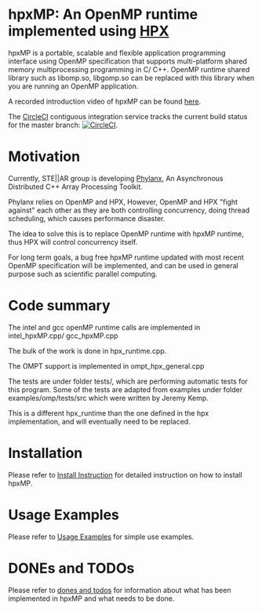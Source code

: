 <!--   Distributed under the Boost Software License, Version 1.0. (See accompanying -->
<!--   file LICENSE_1_0.txt or copy at http://www.boost.org/LICENSE_1_0.txt)        -->

# hpxMP: An OpenMP runtime implemented using [HPX](https://github.com/STEllAR-GROUP/hpx)

hpxMP is a portable, scalable and flexible application programming interface using OpenMP specification 
that supports multi-platform shared memory multiprocessing programming in C/ C++. OpenMP runtime shared
library such as libomp.so, libgomp.so can be replaced with this library when you are running an OpenMP
application.

A recorded introduction video of hpxMP can be found
 [here](https://www.youtube.com/watch?v=ajDGWPDrcxU&index=12&list=PL7vEgTL3FalbVFwzkXLHpBRKlcJNULW1g).

The [CircleCI](https://circleci.com/gh/STEllAR-GROUP/hpxMP) contiguous
integration service tracks the current build status for the master branch:
[![CircleCI](https://circleci.com/gh/STEllAR-GROUP/hpxMP.svg?style=svg)](https://circleci.com/gh/STEllAR-GROUP/hpxMP).

# Motivation

Currently, STE||AR group is developing [Phylanx](https://github.com/STEllAR-GROUP/phylanx), 
An Asynchronous Distributed C++ Array Processing Toolkit. 

Phylanx relies on OpenMP and HPX, However, OpenMP and HPX "fight against" each other
as they are both controlling concurrency, doing thread scheduling, which causes performance disaster.

The idea to solve this is to replace OpenMP runtime with hpxMP runtime, thus HPX will control concurrency itself.

For long term goals, a bug free hpxMP runtime updated with 
most recent OpenMP specification will be implemented,
and can be used in general purpose such as scientific parallel computing.

# Code summary

The intel and gcc openMP runtime calls are implemented in intel_hpxMP.cpp/ gcc_hpxMP.cpp

The bulk of the work is done in hpx_runtime.cpp.

The OMPT support is implemented in ompt_hpx_general.cpp

The tests are under folder tests/, which are performing automatic tests for this program. 
Some of the tests are adapted from examples under folder examples/omp/tests/src which were written by Jeremy Kemp.

This is a different hpx_runtime than the one defined in the hpx implementation, and will eventually
need to be replaced.

# Installation

Please refer to [Install Instruction](doc/install.md) for detailed instruction on how to install hpxMP.

# Usage Examples

Please refer to [Usage Examples](doc/usecases.md) for simple use examples.

# DONEs and TODOs

Please refer to [dones and todos](doc/done-todo.md) for information about
what has been implemented in hpxMP and what needs to be done.


